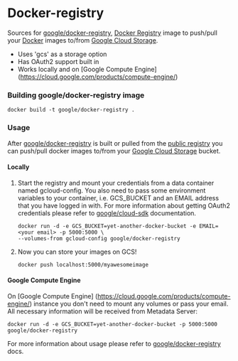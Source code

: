 Docker-registry
===============

Sources for [google/docker-registry](https://index.docker.io/u/google/docker-registry/), [Docker Registry](https://github.com/dotcloud/docker-registry) image to push/pull your [Docker](https://www.docker.io/) images to/from [Google Cloud Storage](https://cloud.google.com/products/cloud-storage/).

- Uses 'gcs' as a storage option
- Has OAuth2 support built in
- Works locally and on [Google Compute Engine] (https://cloud.google.com/products/compute-engine/)


### Building google/docker-registry image

```
docker build -t google/docker-registry .
```

### Usage

After [google/docker-registry](https://index.docker.io/u/google/docker-registry) is built or pulled from the [public registry]( https://index.docker.io/u/google/docker-registry) you can push/pull docker images to/from your [Google Cloud Storage](https://cloud.google.com/products/cloud-storage/) bucket.

#### Locally

1. Start the registry and mount your credentials from a data container named gcloud-config. You also need to pass some environment variables to your container, i.e. GCS_BUCKET and an EMAIL address that you have logged in with. For more information about getting OAuth2 credentials please refer to [google/cloud-sdk](https://index.docker.io/u/google/cloud-sdk/) documentation.


    ```
    docker run -d -e GCS_BUCKET=yet-another-docker-bucket -e EMAIL=<your email> -p 5000:5000 \
    --volumes-from gcloud-config google/docker-registry
    ```


1. Now you can store your images on GCS!


    ```
    docker push localhost:5000/myawesomeimage
    ```

#### Google Compute Engine

On [Google Compute Engine] (https://cloud.google.com/products/compute-engine/) instance you don't need to mount any volumes or pass your email. All necessary information will be received from Metadata Server:

```
docker run -d -e GCS_BUCKET=yet-another-docker-bucket -p 5000:5000 google/docker-registry 
```

For more information about usage please refer to [google/docker-registry](https://index.docker.io/u/google/docker-registry/) docs.
